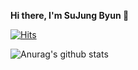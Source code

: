 **Hi there, I'm SuJung Byun 🌱**

[![Hits](https://hits.seeyoufarm.com/api/count/incr/badge.svg?url=https%3A%2F%2Fgithub.com%2FBYUNSUJUNG&count_bg=%2398BBFF&title_bg=%2300FFAE&icon=protocols-dot-io.svg&icon_color=%23000000&title=hits&edge_flat=false)](https://hits.seeyoufarm.com)


![Anurag's github stats](https://github-readme-stats.vercel.app/api?username=BYUNSUJUNG&show_icons=true&theme=blueberry)

<!--
**BYUNSUJUNG/BYUNSUJUNG** is a ✨ _special_ ✨ repository because its `README.md` (this file) appears on your GitHub profile.

Here are some ideas to get you started:

- 🔭 I’m currently working on ...
- 🌱 I’m currently learning ...
- 👯 I’m looking to collaborate on ...
- 🤔 I’m looking for help with ...
- 💬 Ask me about ...
- 📫 How to reach me: ...
- 😄 Pronouns: ...
- ⚡ Fun fact: ...
-->
